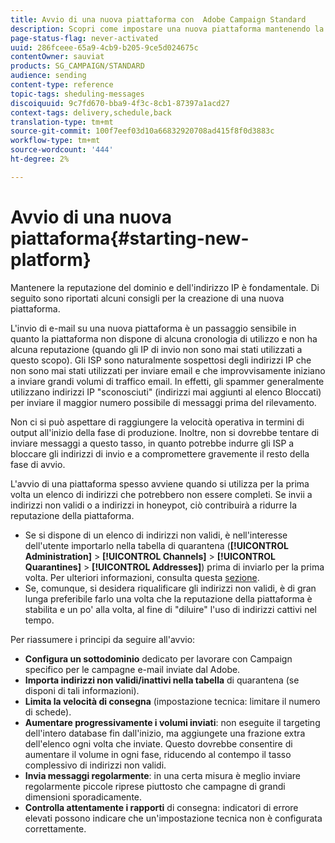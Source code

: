 ```yaml
---
title: Avvio di una nuova piattaforma con  Adobe Campaign Standard
description: Scopri come impostare una nuova piattaforma mantenendo la reputazione del dominio e dell'indirizzo IP con  Adobe Campaign Standard.
page-status-flag: never-activated
uuid: 286fceee-65a9-4cb9-b205-9ce5d024675c
contentOwner: sauviat
products: SG_CAMPAIGN/STANDARD
audience: sending
content-type: reference
topic-tags: sheduling-messages
discoiquuid: 9c7fd670-bba9-4f3c-8cb1-87397a1acd27
context-tags: delivery,schedule,back
translation-type: tm+mt
source-git-commit: 100f7eef03d10a66832920708ad415f8f0d3883c
workflow-type: tm+mt
source-wordcount: '444'
ht-degree: 2%

---
```



# Avvio di una nuova piattaforma{#starting-new-platform}

Mantenere la reputazione del dominio e dell&#39;indirizzo IP è fondamentale. Di seguito sono riportati alcuni consigli per la creazione di una nuova piattaforma.

L&#39;invio di e-mail su una nuova piattaforma è un passaggio sensibile in quanto la piattaforma non dispone di alcuna cronologia di utilizzo e non ha alcuna reputazione (quando gli IP di invio non sono mai stati utilizzati a questo scopo). Gli ISP sono naturalmente sospettosi degli indirizzi IP che non sono mai stati utilizzati per inviare email e che improvvisamente iniziano a inviare grandi volumi di traffico email. In effetti, gli spammer generalmente utilizzano indirizzi IP &quot;sconosciuti&quot; (indirizzi mai aggiunti al elenco Bloccati) per inviare il maggior numero possibile di messaggi prima del rilevamento.

Non ci si può aspettare di raggiungere la velocità operativa in termini di output all&#39;inizio della fase di produzione. Inoltre, non si dovrebbe tentare di inviare messaggi a questo tasso, in quanto potrebbe indurre gli ISP a bloccare gli indirizzi di invio e a compromettere gravemente il resto della fase di avvio.

L&#39;avvio di una piattaforma spesso avviene quando si utilizza per la prima volta un elenco di indirizzi che potrebbero non essere completi. Se invii a indirizzi non validi o a indirizzi in honeypot, ciò contribuirà a ridurre la reputazione della piattaforma.
* Se si dispone di un elenco di indirizzi non validi, è nell&#39;interesse dell&#39;utente importarlo nella tabella di quarantena (**[!UICONTROL Administration]** > **[!UICONTROL Channels]** > **[!UICONTROL Quarantines]** > **[!UICONTROL Addresses]**) prima di inviarlo per la prima volta. Per ulteriori informazioni, consulta questa [sezione](../../sending/using/understanding-quarantine-management.md#identifying-quarantined-addresses-for-the-entire-platform).
* Se, comunque, si desidera riqualificare gli indirizzi non validi, è di gran lunga preferibile farlo una volta che la reputazione della piattaforma è stabilita e un po&#39; alla volta, al fine di &quot;diluire&quot; l&#39;uso di indirizzi cattivi nel tempo.

Per riassumere i principi da seguire all&#39;avvio:
* **Configura un sottodominio** dedicato per lavorare con Campaign specifico per le campagne e-mail inviate dal  Adobe.
* **Importa indirizzi non validi/inattivi nella tabella** di quarantena (se disponi di tali informazioni).
* **Limita la velocità di consegna** (impostazione tecnica: limitare il numero di schede).
* **Aumentare progressivamente i volumi inviati**: non eseguite il targeting dell&#39;intero database fin dall&#39;inizio, ma aggiungete una frazione extra dell&#39;elenco ogni volta che inviate. Questo dovrebbe consentire di aumentare il volume in ogni fase, riducendo al contempo il tasso complessivo di indirizzi non validi.
* **Invia messaggi regolarmente**: in una certa misura è meglio inviare regolarmente piccole riprese piuttosto che campagne di grandi dimensioni sporadicamente.
* **Controlla attentamente i rapporti** di consegna: indicatori di errore elevati possono indicare che un&#39;impostazione tecnica non è configurata correttamente.
